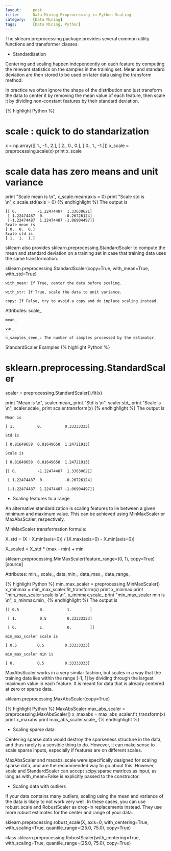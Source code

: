 ```yaml
---
layout:     post
title:      Data Mining Proprocessing in Python Scaling
category:   [Data Mining] 
tags:		[Data Mining, Python]
---
```


The sklearn.preprocessing package provides several common utility functions and transformer classes.

* Standardization

Centering and scaling happen independently on each feature by computing the relevant statistics on the samples in the training set. Mean and standard deviation are then stored to be used on later data using the transform method.

In practice we often ignore the shape of the distribution and just transform the data to center it by removing the mean value of each feature, then scale it by dividing non-constant features by their standard deviation.

{% highlight Python %}
# scale : quick to do standarization
x = np.array([[ 1., -1.,  2.],
              [ 2.,  0.,  0.],
              [ 0.,  1., -1.]])
x_scale = preprocessing.scale(x)
print x_scale
# scale data has zero means and unit variance
print "Scale mean is \n", x_scale.mean(axis = 0)
print "Scale std is \n",x_scale.std(axis = 0)
{% endhighlight %}
The output is 

	[[ 0.         -1.22474487  1.33630621]
	 [ 1.22474487  0.         -0.26726124]
	 [-1.22474487  1.22474487 -1.06904497]]
	Scale mean is 
	[ 0.  0.  0.]
	Scale std is 
	[ 1.  1.  1.]

sklearn also provides sklearn.preprocessing.StandardScaler to compute the mean and standard deviation on a training set in case that training data uses the same transformation.

sklearn.preprocessing.StandardScaler(copy=True, with_mean=True, with_std=True)

	with_mean: If True, center the data before scaling.

	with_str: If True, scale the data to unit variance.

	copy: If False, try to avoid a copy and do inplace scaling instead. 

Attributes:
	scale_

	mean_

	var_

	n_samples_seen_: The number of samples processed by the estimator. 

StandardScaler Examples	
{% highlight Python %}
# sklearn.preprocessing.StandardScaler
scaler = preprocessing.StandardScaler().fit(x)

print "Mean is \n", scaler.mean_
print "Std is \n", scaler.std_
print "Scale is \n", scaler.scale_
print scaler.transform(x)
{% endhighlight %}
The output is 

	Mean is 
	
	[ 1.          0.          0.33333333]
	
	Std is 
	
	[ 0.81649658  0.81649658  1.24721913]
	
	Scale is 
	
	[ 0.81649658  0.81649658  1.24721913]
	
	[[ 0.         -1.22474487  1.33630621]
	
	 [ 1.22474487  0.         -0.26726124]
	
	 [-1.22474487  1.22474487 -1.06904497]]

* Scaling features to a range

An alternative standardization is scaling features to lie between a given minimum and maximum value. This can be achieved using MinMaxScaler or MaxAbsScaler, respectively.

MinMaxScaler transformation formula:

X_std = (X - X.min(axis=0)) / (X.max(axis=0) - X.min(axis=0))

X_scaled = X_std * (max - min) + min

sklearn.preprocessing.MinMaxScaler(feature_range=(0, 1), copy=True)[source]

Attributes: min_, scale_, data_min_, data_max_, data_range_

{% highlight Python %}
min_max_scaler = preprocessing.MinMaxScaler()
x_minmax = min_max_scaler.fit_transform(x)
print x_minmax
print "min_max_scaler scale is \n", x_minmax.scale_
print "min_max_scaler min is \n", x_minmax.min_
{% endhighlight %}
The output is 

	[[ 0.5         0.          1.        ]
	 
	 [ 1.          0.5         0.33333333]
	 
	 [ 0.          1.          0.        ]]
	
	min_max_scaler scale is 
	
	[ 0.5         0.5         0.33333333]
	
	min_max_scaler min is 
	
	[ 0.          0.5         0.33333333]

MaxAbsScaler works in a very similar fashion, but scales in a way that the training data lies within the range [-1, 1] by dividing through the largest maximum value in each feature. It is meant for data that is already centered at zero or sparse data.

sklearn.preprocessing.MaxAbsScaler(copy=True)

{% highlight Python %}
MaxAbsScaler
max_abs_scaler = preprocessing.MaxAbsScaler()
x_maxabs = max_abs_scaler.fit_transform(x)
print x_maxabs
print max_abs_scaler.scale_
{% endhighlight %}

* Scaling sparse data

Centering sparse data would destroy the sparseness structure in the data, and thus rarely is a sensible thing to do. However, it can make sense to scale sparse inputs, especially if features are on different scales.

MaxAbsScaler and maxabs_scale were specifically designed for scaling sparse data, and are the recommended way to go about this. However, scale and StandardScaler can accept scipy.sparse matrices as input, as long as with_mean=False is explicitly passed to the constructor. 

* Scaling data with outliers

If your data contains many outliers, scaling using the mean and variance of the data is likely to not work very well. In these cases, you can use robust_scale and RobustScaler as drop-in replacements instead. They use more robust estimates for the center and range of your data.

sklearn.preprocessing.robust_scale(X, axis=0, with_centering=True, with_scaling=True, quantile_range=(25.0, 75.0), copy=True)

class sklearn.preprocessing.RobustScaler(with_centering=True, with_scaling=True, quantile_range=(25.0, 75.0), copy=True)
